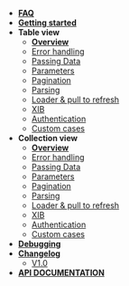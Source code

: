 - [**FAQ**](/menu/faq/)
- [**Getting started**](/)
- **Table view**
	- [**Overview**](/menu/table-view/)
	- [Error handling](/menu/table-view/error-handling)
	- [Passing Data](/menu/table-view/passing-data)
	- [Parameters](/menu/table-view/parameters)
	- [Pagination](/menu/table-view/pagination)
	- [Parsing](/menu/table-view/parsing)
	- [Loader & pull to refresh](/menu/table-view/loader)
	- [XIB](/menu/table-view/xib)
	- [Authentication](/menu/table-view/authentication)
	- [Custom cases](/menu/table-view/custom-cases)
- **Collection view**
	- [**Overview**](/menu/collection-view/)
	- [Error handling](/menu/collection-view/error-handling)
	- [Passing Data](/menu/collection-view/passing-data)
	- [Parameters](/menu/collection-view/parameters)
	- [Pagination](/menu/collection-view/pagination)
	- [Parsing](/menu/collection-view/parsing)
	- [Loader & pull to refresh](/menu/collection-view/loader)
	- [XIB](/menu/collection-view/xib)
	- [Authentication](/menu/collection-view/authentication)
	- [Custom cases](/menu/collection-view/custom-cases)
- [**Debugging**](/menu/debugging/)
- [**Changelog**](/menu/changelog/)
	- [V1.0](/menu/changelog/1.0/) 	
- <a href="menu/api/index.html" target="_blank">**API DOCUMENTATION**</a>
